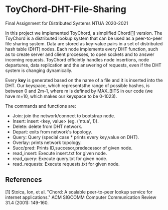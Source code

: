 # ToyChord-DHT-File-Sharing
Final Assignment for Distributed Systems NTUA 2020-2021

In this project we implemented ToyChord, a simplified Chord[[1]](#1) version. The ToyChord is a distributed lookup system that can be used as a peer-to-peer file sharing system. Data are stored as key-value pairs in a set of distributed hash table (DHT) nodes. Each node implements every DHT function, such as to create server and client processes, to open sockets and to answer incoming requests. ToyChord efficintly handles node insertions, node departures, data replication and the answering of requests, even if the DHT system is changing dynamically. 

Every **key** is generated based on the name of a file and it is inserted into the DHT. Our keyspace, which representsthe range of possible hashes, is between 0 and 2m-1, where m is defined by MAX_BITS in our code (we have m=10, which makes our keyspace to be 0-1023). 

The commands and functions are: 
* Join: join the network/connect to bootstrap node.
* Insert: insert <key, value> (eg. ('ntua', 1)).
* Delete: delete <key> from DHT network.
* Depart: exits from network's topology.
* Query: Query <key> (special case * prints every key,value on DHT).
* Overlay: prints network topology.
* Succ/pred: Prints ID,succesor,predecessor of given node.
* read_insert: Execute insert.txt for given node.
* read_query: Execute query.txt for given node.
* read_requests: Execute requests.txt for given node.



## References

<a id="1">[1]</a> 
Stoica, Ion, et al. "Chord: A scalable peer-to-peer lookup service for internet applications." ACM SIGCOMM Computer Communication Review 31.4 (2001): 149-160.
